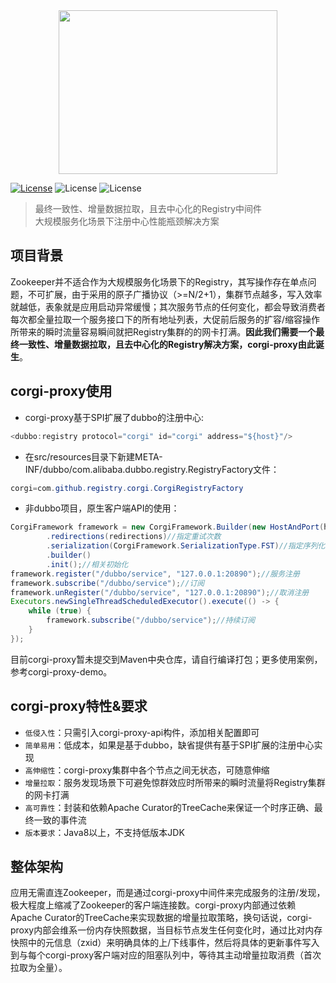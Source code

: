 <div align=center><img width="350" height="262" src="https://github.com/gaoxianglong/corgi-proxy/blob/master/resources/imgs/corgi-logo.jpeg"/></div>

[![License](https://img.shields.io/badge/license-Apache%202-4EB1BA.svg)](https://www.apache.org/licenses/LICENSE-2.0.html) ![License](https://img.shields.io/badge/build-passing-brightgreen.svg) ![License](https://img.shields.io/badge/version-0.1--SNAPSHOT-blue.svg)
> 最终一致性、增量数据拉取，且去中心化的Registry中间件<br/>
> 大规模服务化场景下注册中心性能瓶颈解决方案<br/>
## 项目背景
Zookeeper并不适合作为大规模服务化场景下的Registry，其写操作存在单点问题，不可扩展，由于采用的原子广播协议（>=N/2+1），集群节点越多，写入效率就越低，表象就是应用启动异常缓慢；其次服务节点的任何变化，都会导致消费者每次都全量拉取一个服务接口下的所有地址列表，大促前后服务的扩容/缩容操作所带来的瞬时流量容易瞬间就把Registry集群的的网卡打满。**因此我们需要一个最终一致性、增量数据拉取，且去中心化的Registry解决方案，corgi-proxy由此诞生**。

## corgi-proxy使用
- corgi-proxy基于SPI扩展了dubbo的注册中心:
```java
<dubbo:registry protocol="corgi" id="corgi" address="${host}"/>
```
- 在src/resources目录下新建META-INF/dubbo/com.alibaba.dubbo.registry.RegistryFactory文件：
```java
corgi=com.github.registry.corgi.CorgiRegistryFactory
```
- 非dubbo项目，原生客户端API的使用：
```java
CorgiFramework framework = new CorgiFramework.Builder(new HostAndPort(hostName, port))//绑定host和port
        .redirections(redirections)//指定重试次数
        .serialization(CorgiFramework.SerializationType.FST)//指定序列化协议
        .builder()
        .init();//相关初始化
framework.register("/dubbo/service", "127.0.0.1:20890");//服务注册
framework.subscribe("/dubbo/service");//订阅
framework.unRegister("/dubbo/service", "127.0.0.1:20890");//取消注册
Executors.newSingleThreadScheduledExecutor().execute(() -> {
    while (true) {
        framework.subscribe("/dubbo/service");//持续订阅
    }
});
```
目前corgi-proxy暂未提交到Maven中央仓库，请自行编译打包；更多使用案例，参考corgi-proxy-demo。

## corgi-proxy特性&要求
- `低侵入性`：只需引入corgi-proxy-api构件，添加相关配置即可
- `简单易用`：低成本，如果是基于dubbo，缺省提供有基于SPI扩展的注册中心实现
- `高伸缩性`：corgi-proxy集群中各个节点之间无状态，可随意伸缩
- `增量拉取`：服务发现场景下可避免惊群效应时所带来的瞬时流量将Registry集群的网卡打满
- `高可靠性`：封装和依赖Apache Curator的TreeCache来保证一个时序正确、最终一致的事件流
- `版本要求`：Java8以上，不支持低版本JDK

## 整体架构
应用无需直连Zookeeper，而是通过corgi-proxy中间件来完成服务的注册/发现，极大程度上缩减了Zookeeper的客户端连接数。corgi-proxy内部通过依赖Apache Curator的TreeCache来实现数据的增量拉取策略，换句话说，corgi-proxy内部会维系一份内存快照数据，当目标节点发生任何变化时，通过比对内存快照中的元信息（zxid）来明确具体的上/下线事件，然后将具体的更新事件写入到与每个corgi-proxy客户端对应的阻塞队列中，等待其主动增量拉取消费（首次拉取为全量）。